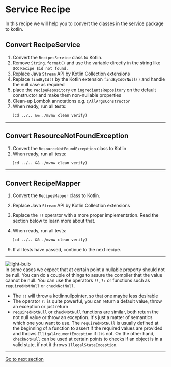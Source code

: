 # Service Recipe

In this recipe we will help you to convert the classes in
the [service](../../../java-to-kotlin/src/main/java/nl/rabobank/kotlinmovement/recipes/service) package to
kotlin.

## Convert RecipeService

1) Convert the `RecipesService` class to Kotlin.
2) Remove `String.format()` and use the variable directly in the string like so: `Recipe $id not found.`
3) Replace Java `Stream` API by Kotlin Collection extensions
4) Replace `findById()` by the Kotlin extension `findByIdOrNull()` and handle the null case as required
5) place the `recipeRepository` en `ingredientsRepository` on the default constructor and make them non-nullable
   properties
6) Clean-up Lombok annotations e.g. `@AllArgsConstructor`
7) When ready, run all tests:
```shell
   (cd ../.. && ./mvnw clean verify)
   ```
---
## Convert ResourceNotFoundException
1) Convert the `ResourceNotFoundException` class to Kotlin
3) When ready, run all tests:
```shell
   (cd ../.. && ./mvnw clean verify)
   ```
---
## Convert RecipeMapper

1) Convert the `RecipesMapper` class to Kotlin.
2) Replace Java `Stream` API by Kotlin Collection extensions
3) Replace the `!!` operator with a more proper implementation. Read the section below to learn more about that.

4) When ready, run all tests:
```shell
   (cd ../.. && ./mvnw clean verify)
   ```
9) If all tests have passed, continue to the next recipe.

--- 
![light-bulb](../../sources/png/light-bulb-xs.png)  
In some cases we expect that at certain point a nullable property should not be null.
You can do a couple of things to assure the compiler that the value cannot be null.
You can use the operators `!!`, `?:` or functions such as `requiredNotNull` or `checkNotNull`.

- The `!!` will throw a kotlinnullpointer, so that one maybe less desirable
- The operator `?:` is quite powerful, you can
  return a default value, throw an exception or just return
- `requiredNotNull` or `checkNotNull` functions are similar, both return the not null value or throw an
  exception.
  It's just a matter of semantics which one you want to use. The `requiredNotNull` is usually defined at the beginning
  of a function to assert if the required values are provided and throws `IlligalArgumentException` if it is not. On the other
  hand, `checkNotNull` can be used at certain points to checks if an object is in a valid state, if not it
  throws `IllegalStateException`.

---

[Go to next section](../7-test/Recipe.md)
